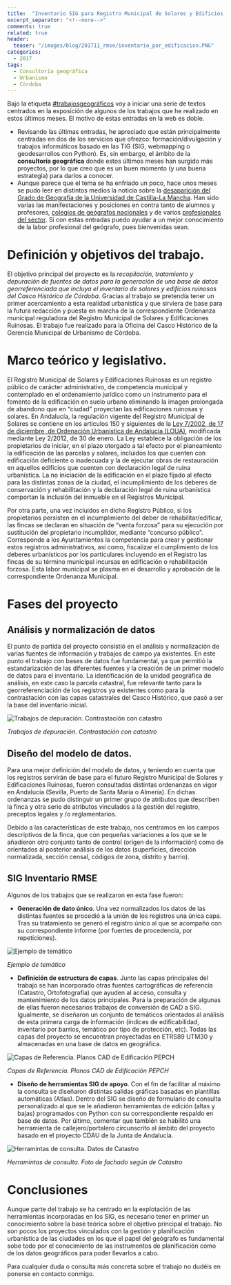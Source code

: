 ```yaml
---
title:  "Inventario SIG para Registro Municipal de Solares y Edificios ruinosos #trabajosgeográficos"
excerpt_separator: "<!--more-->"
comments: true
related: true
header:
  teaser: "/images/blog/201711_rmse/inventario_por_edificacion.PNG"
categories: 
  - 2017
tags:
  - Consultoría geográfica
  - Urbanismo
  - Córdoba
---
```


Bajo la etiqueta [#trabajosgeográficos](twitter) voy a iniciar una serie de textos centrados en la exposición de algunos de los trabajos que he realizado en estos últimos meses. El motivo de estas entradas en la web es doble.

- Revisando las últimas entradas, he apreciado que están principalmente centradas en dos de los servicios que ofrezco: formación/divulgación y trabajos informáticos basado en las TIG (SIG, webmapping o geodesarrollos con Python). Es, sin embargo, el ámbito de la **consultoría geográfica** donde estos últimos meses han surgido más proyectos, por lo que creo que es un buen momento (y una buena estrategia) para darlos a conocer.
- Aunque parece que el tema se ha enfriado un poco, hace unos meses se pudo leer en distintos medios la noticia sobre la [desaparición del Grado de Geografía de la Universidad de Castilla-La Mancha](http://www.clm24.es/articulo/ciudad-real/uclm-no-ofertara-grado-geografia-profesores-alumnos-oponen/20170209194909146620.html). Han sido varias las manifestaciones y posiciones en contra tanto de alumnos y profesores, [colegios de geógrafos nacionales](http://cadenaser.com/emisora/2017/05/15/ser_toledo/1494866281_561732.html?ssm=tw) y de varios [profesionales del sector](https://gersonbeltran.com/2017/02/15/10-trabajos-que-hace-un-geografo/). Si con estas entradas puedo ayudar a un mejor conocimiento de la labor profesional del geógrafo, pues bienvenidas sean.


# Definición y objetivos del trabajo.

El objetivo principal del proyecto es la *recopilación, tratamiento y depuración de fuentes de datos para la generación de una base de datos georreferenciada que incluya el inventario de solares y edificios ruinosos del Casco Histórico de Córdoba*. Gracias al trabajo se pretendía tener un primer acercamiento a esta realidad urbanística y que sirviera de base para la futura redacción y puesta en marcha de la correspondiente Ordenanza municipal reguladora del Registro Municipal de Solares y Edificaciones Ruinosas. El trabajo fue realizado para la Oficina del Casco Histórico de la Gerencia Municipal de Urbanismo de Córdoba. 

# Marco teórico y legislativo.

El Registro Municipal de Solares y Edificaciones Ruinosas es un registro público de carácter administrativo, de competencia municipal y contemplado en el ordenamiento jurídico como un instrumento para el fomento de la edificación en suelo urbano eliminando la imagen prolongada de abandono que en “ciudad” proyectan las edificaciones ruinosas y solares. En Andalucía, la regulación vigente del Registro Municipal de Solares se contiene en los artículos 150 y siguientes de la [Ley 7/2002, de 17 de diciembre, de Ordenación Urbanística de Andalucía (LOUA)](https://www.boe.es/buscar/act.php?id=BOE-A-2003-811), modificada mediante Ley 2/2012, de 30 de enero. La Ley establece la obligación de los propietarios de iniciar, en el plazo otorgado a tal efecto por el planeamiento la edificación de las parcelas y solares, incluidos los que cuenten con edificación deficiente o inadecuada y la de ejecutar obras de restauración en aquellos edificios que cuenten con declaración legal de ruina urbanística. La no iniciación de la edificación en el plazo fijado al efecto para las distintas zonas de la ciudad, el incumplimiento de los deberes de conservación y rehabilitación y la declaración legal de ruina urbanística comportan la inclusión del inmueble en el Registros Municipal.

Por otra parte, una vez incluidos en dicho Registro Público, si los propietarios persisten en el incumplimiento del deber de rehabilitar/edificar, las fincas se declaran en situación de “venta forzosa” para su ejecución por sustitución del propietario incumplidor, mediante “concurso público”. Corresponde a los Ayuntamientos la competencia para crear y gestionar estos registros administrativos, así como, fiscalizar el cumplimiento de los deberes urbanísticos por los particulares incluyendo en el Registro las fincas de su término municipal incursas en edificación o rehabilitación forzosa. Esta labor municipal se plasma en el desarrollo y aprobación de la correspondiente Ordenanza Municipal.

# Fases del proyecto

## Análisis y normalización de datos

El punto de partida del proyecto consistió en el análisis y normalización de varias fuentes de información y trabajos de campo ya existentes. En este punto el trabajo con bases de datos fue fundamental, ya que permitió la estandarización de las diferentes fuentes y la creación de un primer modelo de datos para el inventario. La identificación de la unidad geográfica de análisis, en este caso la parcela catastral, fue relevante tanto para la georreferenciación de los registros ya existentes como para la contrastación con las capas catastrales del Casco Histórico, que pasó a ser la base del inventario inicial.

![Trabajos de depuración. Contrastación con catastro](/images/blog/201711_rmse/depuracion_catastro.PNG)

*Trabajos de depuración. Contrastación con catastro*

## Diseño del modelo de datos.

Para una mejor definición del modelo de datos, y teniendo en cuenta que los registros servirán de base para el futuro Registro Municipal de Solares y Edificaciones Ruinosas, fueron consultadas distintas ordenanzas en vigor en Andalucía (Sevilla, Puerto de Santa María o Almería). En dichas ordenanzas se pudo distinguir un primer grupo de atributos que describen la finca y otra serie de atributos vinculados a la gestión del registro, preceptos legales y /o reglamentarios. 

Debido a las características de este trabajo, nos centramos en los campos descriptivos de la finca, que con pequeñas variaciones a los que se le añadieron otro conjunto tanto de control (origen de la información) como de orientados al posterior análisis de los datos (superficies, dirección normalizada, sección censal, códigos de zona, distrito y barrio).

## SIG Inventario RMSE

Algunos de los trabajos que se realizaron en esta fase fueron:

- **Generación de dato único**. Una vez normalizados los datos de las distintas fuentes se procedió a la unión de los registros una única capa. Tras su tratamiento se generó el registro único al que se acompaño con su correspondiente informe (por fuentes de procedencia, por repeticiones). 

![Ejemplo de temático](/images/blog/201711_rmse/inventario_por_edificacion.PNG)

*Ejemplo de temático*

- **Definición de estructura de capas**. Junto las capas principales del trabajo se han incorporado otras fuentes cartográficas de referencia (Catastro, Ortofotografía) que ayuden al acceso, consulta y mantenimiento de los datos principales. Para la preparación de algunas de ellas fueron necesarios trabajos de conversión de CAD a SIG. Igualmente, se diseñaron un conjunto de temáticos orientados al análisis de esta primera carga de información (índices de edificabilidad, inventario por barrios, temático por tipo de protección, etc). Todas las capas del proyecto se encuentran proyectadas en ETRS89 UTM30 y almacenadas en una base de datos en geográfica.

![Capas de Referencia. Planos CAD de Edificación PEPCH](/images/blog/201711_rmse/capa_referencia.PNG)

*Capas de Referencia. Planos CAD de Edificación PEPCH*

- **Diseño de herramientas SIG de apoyo**. Con el fin de facilitar al máximo la consulta se diseñaron distintas salidas gráficas basadas en plantillas automáticas (Atlas). Dentro del SIG se diseño de formulario de consulta personalizado al que se le añadieron herramientas de edición (altas y bajas) programados con Python con su correspondiente respaldo en base de datos. Por último, comentar que también se habilitó una herramienta de callejero/portalero circunscrito al ámbito del proyecto basado en el proyecto CDAU de la Junta de Andalucía.

![Herramintas de consulta. Datos de Catastro](/images/blog/201711_rmse/acceso_catastro.PNG)

*Herramintas de consulta. Foto de fachado según de Catastro*

# Conclusiones

Aunque parte del trabajo se ha centrado en la explotación de las herramientas incorporadas en los SIG, es necesario tener en primer un conocimiento sobre la base teórica sobre el objetivo principal el trabajo. No son pocos los proyectos vinculados con la gestión y planificación urbanística de las ciudades en los que el papel del geógrafo es fundamental sobe todo por el conocimiento de las instrumentos de planificación como de los datos geográficos para poder llevarlos a cabo. 

Para cualquier duda o consulta más concreta sobre el trabajo no dudéis en ponerse en contacto conmigo.
